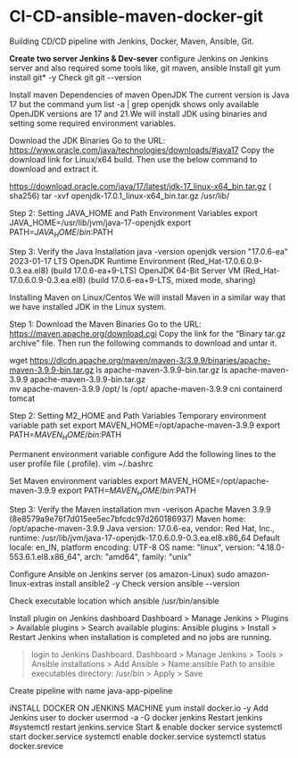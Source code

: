 # CI-CD-ansible-maven-docker-git
Building CD/CD pipeline with Jenkins, Docker, Maven, Ansible, Git.

**Create two server Jenkins & Dev-sever**
configure Jenkins on Jenkins server and also required some tools 
like, git maven, ansible
Install git 
yum install git* -y
Check git 
git --version

Install maven 
Dependencies of maven 
OpenJDK 
The current version is Java 17 but the command yum list -a | grep openjdk shows only available OpenJDK versions are 17 and 21.We will install JDK using binaries and setting some required environment variables.

Download the JDK Binaries
Go to the URL: https://www.oracle.com/java/technologies/downloads/#java17 Copy the download link for Linux/x64 build. Then use the below command to download and extract it.

https://download.oracle.com/java/17/latest/jdk-17_linux-x64_bin.tar.gz ( sha256)
tar -xvf openjdk-17.0.1_linux-x64_bin.tar.gz
/usr/lib/

Step 2: Setting JAVA_HOME and Path Environment Variables
export JAVA_HOME=/usr/lib/jvm/java-17-openjdk
export PATH=$JAVA_HOME/bin:$PATH

Step 3: Verify the Java Installation
java -version
openjdk version "17.0.6-ea" 2023-01-17 LTS
OpenJDK Runtime Environment (Red_Hat-17.0.6.0.9-0.3.ea.el8) (build 17.0.6-ea+9-LTS)
OpenJDK 64-Bit Server VM (Red_Hat-17.0.6.0.9-0.3.ea.el8) (build 17.0.6-ea+9-LTS, mixed mode, sharing)

Installing Maven on Linux/Centos
We will install Maven in a similar way that we have installed JDK in the Linux system.

Step 1: Download the Maven Binaries
Go to the URL: https://maven.apache.org/download.cgi Copy the link for the “Binary tar.gz archive” file. Then run the following commands to download and untar it.

wget https://dlcdn.apache.org/maven/maven-3/3.9.9/binaries/apache-maven-3.9.9-bin.tar.gz
ls
apache-maven-3.9.9-bin.tar.gz 
ls
apache-maven-3.9.9  apache-maven-3.9.9-bin.tar.gz   
 mv apache-maven-3.9.9 /opt/
ls /opt/
apache-maven-3.9.9  cni  containerd  tomcat

Step 2: Setting M2_HOME and Path Variables
Temporary  environment variable path set
export MAVEN_HOME=/opt/apache-maven-3.9.9
export PATH=$MAVEN_HOME/bin:$PATH

Permanent environment variable configure 
Add the following lines to the user profile file (.profile).
vim ~/.bashrc

Set Maven environment variables
export MAVEN_HOME=/opt/apache-maven-3.9.9
export PATH=$MAVEN_HOME/bin:$PATH

Step 3: Verify the Maven installation
mvn -verison
Apache Maven 3.9.9 (8e8579a9e76f7d015ee5ec7bfcdc97d260186937)
Maven home: /opt/apache-maven-3.9.9
Java version: 17.0.6-ea, vendor: Red Hat, Inc., runtime: /usr/lib/jvm/java-17-openjdk-17.0.6.0.9-0.3.ea.el8.x86_64
Default locale: en_IN, platform encoding: UTF-8
OS name: "linux", version: "4.18.0-553.6.1.el8.x86_64", arch: "amd64", family: "unix"

Configure Ansible on Jenkins server (os amazon-Linux)
sudo amazon-linux-extras install ansible2 -y
Check version
ansible --version

Check executable location
which ansible
/usr/bin/ansible

Install plugin on Jenkins dashboard
Dashboard > Manage Jenkins > Plugins > Available plugins > Search available plugins: Ansible plugins > Install > Restart Jenkins when installation is completed and no jobs are running. 
> login to Jenkins Dashboard. 
Dashboard > Manage Jenkins > Tools > Ansible installations > Add Ansible > Name:ansible 
> Path to ansible executables directory: /usr/bin > Apply > Save 

Create pipeline with name java-app-pipeline

iNSTALL DOCKER ON JENKINS MACHINE
yum install docker.io -y 
Add Jenkins user to docker 
usermod -a -G docker jenkins
Restart jenkins
#systemctl restart jenkins.service
Start & enable docker service
systemctl start docker.service
systemctl enable docker.service
systemctl status docker.srevice

